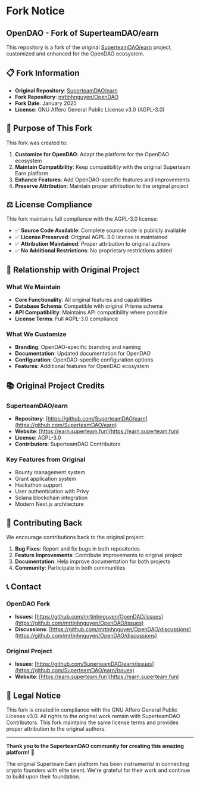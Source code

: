 # Fork Notice

## OpenDAO - Fork of SuperteamDAO/earn

This repository is a fork of the original [SuperteamDAO/earn](https://github.com/SuperteamDAO/earn) project, customized and enhanced for the OpenDAO ecosystem.

## 📋 Fork Information

- **Original Repository**: [SuperteamDAO/earn](https://github.com/SuperteamDAO/earn)
- **Fork Repository**: [mrtinhnguyen/OpenDAO](https://github.com/mrtinhnguyen/OpenDAO)
- **Fork Date**: January 2025
- **License**: GNU Affero General Public License v3.0 (AGPL-3.0)

## 🎯 Purpose of This Fork

This fork was created to:

1. **Customize for OpenDAO**: Adapt the platform for the OpenDAO ecosystem
2. **Maintain Compatibility**: Keep compatibility with the original Superteam Earn platform
3. **Enhance Features**: Add OpenDAO-specific features and improvements
4. **Preserve Attribution**: Maintain proper attribution to the original project

## ⚖️ License Compliance

This fork maintains full compliance with the AGPL-3.0 license:

- ✅ **Source Code Available**: Complete source code is publicly available
- ✅ **License Preserved**: Original AGPL-3.0 license is maintained
- ✅ **Attribution Maintained**: Proper attribution to original authors
- ✅ **No Additional Restrictions**: No proprietary restrictions added

## 🔄 Relationship with Original Project

### What We Maintain

- **Core Functionality**: All original features and capabilities
- **Database Schema**: Compatible with original Prisma schema
- **API Compatibility**: Maintains API compatibility where possible
- **License Terms**: Full AGPL-3.0 compliance

### What We Customize

- **Branding**: OpenDAO-specific branding and naming
- **Documentation**: Updated documentation for OpenDAO
- **Configuration**: OpenDAO-specific configuration options
- **Features**: Additional features for OpenDAO ecosystem

## 📚 Original Project Credits

### SuperteamDAO/earn

- **Repository**: [https://github.com/SuperteamDAO/earn](https://github.com/SuperteamDAO/earn)
- **Website**: [https://earn.superteam.fun](https://earn.superteam.fun)
- **License**: AGPL-3.0
- **Contributors**: SuperteamDAO Contributors

### Key Features from Original

- Bounty management system
- Grant application system
- Hackathon support
- User authentication with Privy
- Solana blockchain integration
- Modern Next.js architecture

## 🤝 Contributing Back

We encourage contributions back to the original project:

1. **Bug Fixes**: Report and fix bugs in both repositories
2. **Feature Improvements**: Contribute improvements to original project
3. **Documentation**: Help improve documentation for both projects
4. **Community**: Participate in both communities

## 📞 Contact

### OpenDAO Fork

- **Issues**: [https://github.com/mrtinhnguyen/OpenDAO/issues](https://github.com/mrtinhnguyen/OpenDAO/issues)
- **Discussions**: [https://github.com/mrtinhnguyen/OpenDAO/discussions](https://github.com/mrtinhnguyen/OpenDAO/discussions)

### Original Project

- **Issues**: [https://github.com/SuperteamDAO/earn/issues](https://github.com/SuperteamDAO/earn/issues)
- **Website**: [https://earn.superteam.fun](https://earn.superteam.fun)

## 📄 Legal Notice

This fork is created in compliance with the GNU Affero General Public License v3.0. All rights to the original work remain with SuperteamDAO Contributors. This fork maintains the same license terms and provides proper attribution to the original authors.

---

**Thank you to the SuperteamDAO community for creating this amazing platform!** 🙏

The original Superteam Earn platform has been instrumental in connecting crypto founders with elite talent. We're grateful for their work and continue to build upon their foundation.
